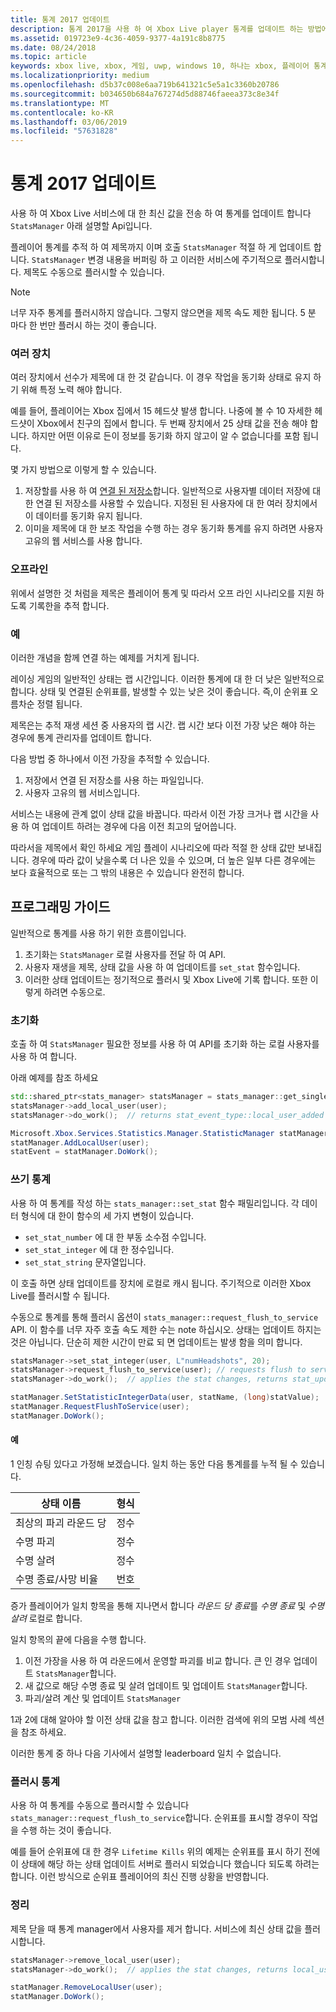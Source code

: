 ```yaml
---
title: 통계 2017 업데이트
description: 통계 2017을 사용 하 여 Xbox Live player 통계를 업데이트 하는 방법에 알아봅니다.
ms.assetid: 019723e9-4c36-4059-9377-4a191c8b8775
ms.date: 08/24/2018
ms.topic: article
keywords: xbox live, xbox, 게임, uwp, windows 10, 하나는 xbox, 플레이어 통계를 통계 2017
ms.localizationpriority: medium
ms.openlocfilehash: d5b37c008e6aa719b641321c5e5a1c3360b20786
ms.sourcegitcommit: b034650b684a767274d5d88746faeea373c8e34f
ms.translationtype: MT
ms.contentlocale: ko-KR
ms.lasthandoff: 03/06/2019
ms.locfileid: "57631828"
---
```

# <a name="updating-stats-2017"></a>통계 2017 업데이트

사용 하 여 Xbox Live 서비스에 대 한 최신 값을 전송 하 여 통계를 업데이트 합니다 `StatsManager` 아래 설명할 Api입니다.

플레이어 통계를 추적 하 여 제목까지 이며 호출 `StatsManager` 적절 하 게 업데이트 합니다.  `StatsManager` 변경 내용을 버퍼링 하 고 이러한 서비스에 주기적으로 플러시합니다.  제목도 수동으로 플러시할 수 있습니다.

> [!NOTE]
> 너무 자주 통계를 플러시하지 않습니다.  그렇지 않으면을 제목 속도 제한 됩니다.  5 분 마다 한 번만 플러시 하는 것이 좋습니다.

### <a name="multiple-devices"></a>여러 장치

여러 장치에서 선수가 제목에 대 한 것 같습니다.  이 경우 작업을 동기화 상태로 유지 하기 위해 특정 노력 해야 합니다.

예를 들어, 플레이어는 Xbox 집에서 15 헤드샷 발생 합니다.  나중에 볼 수 10 자세한 헤드샷이 Xbox에서 친구의 집에서 합니다.  두 번째 장치에서 25 상태 값을 전송 해야 합니다.  하지만 어떤 이유로 든이 정보를 동기화 하지 않고이 알 수 없습니다를 포함 됩니다.

몇 가지 방법으로 이렇게 할 수 있습니다.

1. 저장할를 사용 하 여 [연결 된 저장소](../storage-platform/connected-storage/connected-storage-technical-overview.md)합니다.  일반적으로 사용자별 데이터 저장에 대 한 연결 된 저장소를 사용할 수 있습니다.  지정된 된 사용자에 대 한 여러 장치에서이 데이터를 동기화 유지 됩니다.
2. 이미을 제목에 대 한 보조 작업을 수행 하는 경우 동기화 통계를 유지 하려면 사용자 고유의 웹 서비스를 사용 합니다.

### <a name="offline"></a>오프라인

위에서 설명한 것 처럼을 제목은 플레이어 통계 및 따라서 오프 라인 시나리오를 지원 하도록 기록한을 추적 합니다. 

### <a name="examples"></a>예

이러한 개념을 함께 연결 하는 예제를 거치게 됩니다.

레이싱 게임의 일반적인 상태는 랩 시간입니다.  이러한 통계에 대 한 더 낮은 일반적으로 합니다.  상태 및 연결된 순위표를, 발생할 수 있는 낮은 것이 좋습니다.  즉,이 순위표 오름차순 정렬 됩니다.

제목은는 추적 재생 세션 중 사용자의 랩 시간.  랩 시간 보다 이전 가장 낮은 해야 하는 경우에 통계 관리자를 업데이트 합니다.

다음 방법 중 하나에서 이전 가장을 추적할 수 있습니다.
1. 저장에서 연결 된 저장소를 사용 하는 파일입니다.
2. 사용자 고유의 웹 서비스입니다.

서비스는 내용에 관계 없이 상태 값을 바꿉니다.  따라서 이전 가장 크거나 랩 시간을 사용 하 여 업데이트 하려는 경우에 다음 이전 최고의 덮어씁니다.

따라서을 제목에서 확인 하세요 게임 플레이 시나리오에 따라 적절 한 상태 값만 보내집니다.  경우에 따라 값이 낮을수록 더 나은 있을 수 있으며, 더 높은 일부 다른 경우에는 보다 효율적으로 또는 그 밖의 내용은 수 있습니다 완전히 합니다.

## <a name="programming-guide"></a>프로그래밍 가이드

일반적으로 통계를 사용 하기 위한 흐름이입니다.

1. 초기화는 `StatsManager` 로컬 사용자를 전달 하 여 API.
1. 사용자 재생을 제목, 상태 값을 사용 하 여 업데이트를 `set_stat` 함수입니다.
1. 이러한 상태 업데이트는 정기적으로 플러시 및 Xbox Live에 기록 합니다.  또한 이렇게 하려면 수동으로.

### <a name="initialization"></a>초기화

호출 하 여 `StatsManager` 필요한 정보를 사용 하 여 API를 초기화 하는 로컬 사용자를 사용 하 여 합니다.

아래 예제를 참조 하세요

```cpp
std::shared_ptr<stats_manager> statsManager = stats_manager::get_singleton_instance();
statsManager->add_local_user(user);
statsManager->do_work();  // returns stat_event_type::local_user_added
```

```csharp
Microsoft.Xbox.Services.Statistics.Manager.StatisticManager statManager = StatisticManager.SingletonInstance;
statManager.AddLocalUser(user);
statEvent = statManager.DoWork();
```

### <a name="writing-stats"></a>쓰기 통계

사용 하 여 통계를 작성 하는 `stats_manager::set_stat` 함수 패밀리입니다.  각 데이터 형식에 대 한이 함수의 세 가지 변형이 있습니다.

* `set_stat_number` 에 대 한 부동 소수점 수입니다.
* `set_stat_integer` 에 대 한 정수입니다.
* `set_stat_string` 문자열입니다.

이 호출 하면 상태 업데이트를 장치에 로컬로 캐시 됩니다.  주기적으로 이러한 Xbox Live를 플러시할 수 됩니다.

수동으로 통계를 통해 플러시 옵션이 `stats_manager::request_flush_to_service` API.  이 함수를 너무 자주 호출 속도 제한 수는 note 하십시오.  상태는 업데이트 하지는 것은 아닙니다.  단순히 제한 시간이 만료 되 면 업데이트는 발생 함을 의미 합니다.

```cpp
statsManager->set_stat_integer(user, L"numHeadshots", 20);
statsManager->request_flush_to_service(user); // requests flush to service, performs a do_work
statsManager->do_work();  // applies the stat changes, returns stat_update_complete after flush to service
```

```csharp
statManager.SetStatisticIntegerData(user, statName, (long)statValue);
statManager.RequestFlushToService(user);
statManager.DoWork();
```

#### <a name="example"></a>예

1 인칭 슈팅 있다고 가정해 보겠습니다.  일치 하는 동안 다음 통계를를 누적 될 수 있습니다.

| 상태 이름 | 형식 |
|-----------|--------|
| 최상의 파괴 라운드 당 | 정수 |
| 수명 파괴 | 정수 |
| 수명 살려 | 정수 |
| 수명 종료/사망 비율 | 번호 |

증가 플레이어가 일치 항목을 통해 지나면서 합니다 *라운드 당 종료*를 *수명 종료* 및 *수명 살려* 로컬로 합니다.

일치 항목의 끝에 다음을 수행 합니다.
1. 이전 가장을 사용 하 여 라운드에서 운영할 파괴를 비교 합니다.  큰 인 경우 업데이트 `StatsManager`합니다.
2. 새 값으로 해당 수명 종료 및 살려 업데이트 및 업데이트 `StatsManager`합니다.
3. 파괴/살려 계산 및 업데이트 `StatsManager`

1과 2에 대해 알아야 할 이전 상태 값을 참고 합니다.  이러한 검색에 위의 모범 사례 섹션을 참조 하세요.

이러한 통계 중 하나 다음 기사에서 설명할 leaderboard 일치 수 없습니다.

### <a name="flushing-stats"></a>플러시 통계

사용 하 여 통계를 수동으로 플러시할 수 있습니다 `stats_manager::request_flush_to_service`합니다.  순위표를 표시할 경우이 작업을 수행 하는 것이 좋습니다.

예를 들어 순위표에 대 한 경우 `Lifetime Kills` 위의 예제는 순위표를 표시 하기 전에이 상태에 해당 하는 상태 업데이트 서버로 플러시 되었습니다 했습니다 되도록 하려는 합니다.  이런 방식으로 순위표 플레이어의 최신 진행 상황을 반영합니다.

### <a name="cleanup"></a>정리
제목 닫을 때 통계 manager에서 사용자를 제거 합니다. 서비스에 최신 상태 값을 플러시합니다.

```cpp
statsManager->remove_local_user(user);
statsManager->do_work();  // applies the stat changes, returns local_user_removed after flush to service
```

```csharp
statManager.RemoveLocalUser(user);
statManager.DoWork();
```

